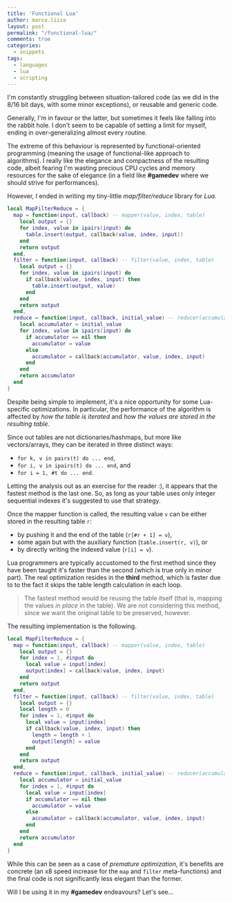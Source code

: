 ```yaml
---
title: 'Functional Lua'
author: marco.lizza
layout: post
permalink: "/functional-lua/"
comments: true
categories: 
  - snippets
tags: 
  - languages
  - lua
  - scripting
---
```


I'm constantly struggling between situation-tailored code (as we did in the 8/16 bit days, with some minor exceptions), or reusable and generic code.

Generally, I'm in favour or the latter, but sometimes it feels like falling into the rabbit hole. I don't seem to be capable of setting a limit for myself, ending in over-generalizing almost every routine.

The extreme of this behaviour is represented by functional-oriented programming (meaning the usage of functional-like approach to algorithms). I really like the elegance and compactness of the resulting code, albeit fearing I'm wasting precious CPU cycles and memory resources for the sake of elegance (in a field like **#gamedev** where we should strive for performances).

However, I ended in writing my tiny-little *map/filter/reduce* library for *Lua*.

```lua
local MapFilterReduce = {
  map = function(input, callback) -- mapper(value, index, table)
    local output = {}
    for index, value in ipairs(input) do
      table.insert(output, callback(value, index, input))
    end
    return output
  end,
  filter = function(input, callback) -- filter(value, index, table)
    local output = {}
    for index, value in ipairs(input) do
      if callback(value, index, input) then
        table.insert(output, value)
      end
    end
    return output
  end,
  reduce = function(input, callback, initial_value) -- reducer(accumulator, value, index, table)
    local accumulator = initial_value
    for index, value in ipairs(input) do
      if accumulator == nil then
        accumulator = value
      else
        accumulator = callback(accumulator, value, index, input)
      end
    end
    return accumulator
  end
}
```

Despite being simple to implement, it's a nice opportunity for some Lua-specific optimizations. In particular, the performance of the algorithm is affected by _how the table is iterated_ and _how the values are stored in the resulting table_.

Since out tables are not dictionaries/hashmaps, but more like vectors/arrays, they can be iterated in three distinct ways:

* `for k, v in pairs(t) do ... end`,
* `for i, v in ipairs(t) do ... end`, and
* `for i = 1, #t do ... end`.

Letting the analysis out as an exercise for the reader :), it appears that the fastest method is the last one. So, as long as your table uses only integer sequential indexes it's suggested to use that strategy.

Once the mapper function is called, the resulting value `v` can be either stored in the resulting table `r`:

* by pushing it and the end of the table (`r[#r + 1] = v`),
* some again but with the auxiliary function (`table.insert(r, v)`), or
* by directly writing the indexed value (`r[i] = v`).

Lua programmers are typically accustomed to the first method since they have been taught it's faster than the second (which is true only in minor part). The real optimization resides in the **third** method, which is faster due to to the fact it skips the table length calculation in each loop.

> The fastest method would be reusing the table itself (that is, mapping the values *in place* in the table). We are not considering this method, since we want the original table to be preserved, however.

The resulting implementation is the following.

```lua
local MapFilterReduce = {
  map = function(input, callback) -- mapper(value, index, table)
    local output = {}
    for index = 1, #input do
      local value = input[index]
      output[index] = callback(value, index, input)
    end
    return output
  end,
  filter = function(input, callback) -- filter(value, index, table)
    local output = {}
    local length = 0
    for index = 1, #input do
      local value = input[index]
      if callback(value, index, input) then
        length = length + 1
        output[length] = value
      end
    end
    return output
  end,
  reduce = function(input, callback, initial_value) -- reducer(accumulator, value, index, table)
    local accumulator = initial_value
    for index = 1, #input do
      local value = input[index]
      if accumulator == nil then
        accumulator = value
      else
        accumulator = callback(accumulator, value, index, input)
      end
    end
    return accumulator
  end
}
```

While this can be seen as a case of *premature optimization*, it's benefits are concrete (an x8 speed increase for the `map` and `filter` meta-functions) and the final code is not significantly less elegant than the former.

Will I be using it in my **#gamedev** endeavours? Let's see...
